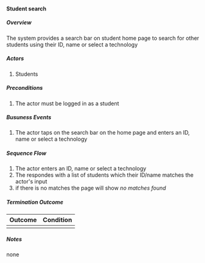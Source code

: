 #### Student search

##### Overview
The system provides a search bar on student home page to search for other students using their ID, name or select a technology

##### Actors

1. Students

##### Preconditions

1. The actor must be logged in as a student

##### Busuness Events

1. The actor taps on the search bar on the home page and enters an ID, name or select a technology

##### Sequence Flow

1. The actor enters an ID, name or select a technology
2. The respondes with a list of students which their ID/name matches the actor's input
3. if there is no matches the page will show *no matches found*

##### Termination Outcome
| Outcome          | Condition |
|------------------|-----------|
|  |     |


##### Notes
none
